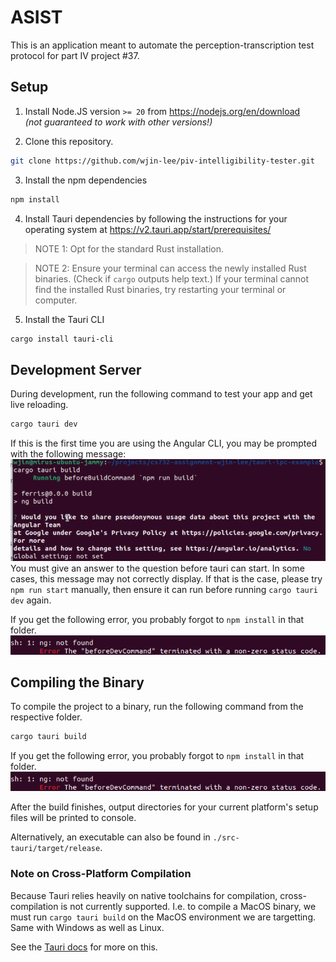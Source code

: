 # ASIST
This is an application meant to automate the perception-transcription test protocol for part IV project #37. 

## Setup
1. Install Node.JS version `>= 20` from https://nodejs.org/en/download \
   _(not guaranteed to work with other versions!)_

2. Clone this repository.
```bash
git clone https://github.com/wjin-lee/piv-intelligibility-tester.git
```
3. Install the npm dependencies
```bash
npm install
```

4. Install Tauri dependencies by following the instructions for your operating system at https://v2.tauri.app/start/prerequisites/
> NOTE 1: Opt for the standard Rust installation.

> NOTE 2: Ensure your terminal can access the newly installed Rust binaries. (Check if `cargo` outputs help text.) If your terminal cannot find the installed Rust binaries, try restarting your terminal or computer.

5. Install the Tauri CLI
 ```bash
cargo install tauri-cli
```

## Development Server
During development, run the following command to test your app and get live reloading.

```bash
cargo tauri dev
```

If this is the first time you are using the Angular CLI, you may be prompted with the following message:
![Angular survey msg](./screenshots/angular-prompt-screenshot.png)
You must give an answer to the question before tauri can start. In some cases, this message may not correctly display. If that is the case, please try `npm run start` manually, then ensure it can run before running `cargo tauri dev` again.

If you get the following error, you probably forgot to `npm install` in that folder.
![alt text](./screenshots/cargo-tauri-error.png)

## Compiling the Binary
To compile the project to a binary, run the following command from the respective folder. 
```bash
cargo tauri build
```

If you get the following error, you probably forgot to `npm install` in that folder.
![alt text](./screenshots/cargo-tauri-error.png)

After the build finishes, output directories for your current platform's setup files will be printed to console.

Alternatively, an executable can also be found in `./src-tauri/target/release`.

### Note on Cross-Platform Compilation
Because Tauri relies heavily on native toolchains for compilation, cross-compilation is not currently supported. I.e. to compile a MacOS binary, we must run `cargo tauri build` on the MacOS environment we are targetting. Same with Windows as well as Linux.

See the [Tauri docs](https://tauri.app/v1/guides/building/cross-platform/) for more on this.